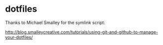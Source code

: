 dotfiles
========
Thanks to Michael Smalley for the symlink script:

http://blog.smalleycreative.com/tutorials/using-git-and-github-to-manage-your-dotfiles/
